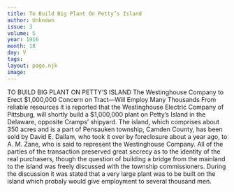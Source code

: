 ```yaml
---
title: To Build Big Plant On Petty’s Island
author: Unknown
issue: 3
volume: 5
year: 1916
month: 18
day: V
tags:
layout: page.njk
image:
---
```

TO BUILD BIG PLANT ON PETTY’S ISLAND    The Westinghouse Company to Erect $1,000,000 Concern on Tract—Will Employ Many Thousands       From reliable resources it is reported that the Westinghouse Electric Company of Pittsburg, will shortly build a $1,000,000 plant on Petty’s Island in the Delaware, opposite Cramps’ shipyard.       The island, which comprises about 350 acres and is a part of Pensauken township, Camden County, has been sold by David E. Dallam, who took it over by foreclosure about a year ago, to A. M. Zane, who is said to represent the Westinghouse Company.       All of the parties of the transaction preserved great secrecy as to the identity of the real purchasers, though the question of building a bridge from the mainland to the island was freely discussed with the township commissioners. During the discussion it was stated that a very large plant was to be built on the island which probaly would give employment to several thousand men.    
